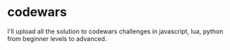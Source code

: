 # codewars
I'll upload all the solution to codewars challenges in javascript, lua, python from beginner levels to advanced.
